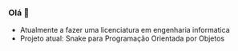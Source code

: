 ### Olá 👋
- Atualmente a fazer uma licenciatura em engenharia informatica
- Projeto atual: Snake para Programação Orientada por Objetos
